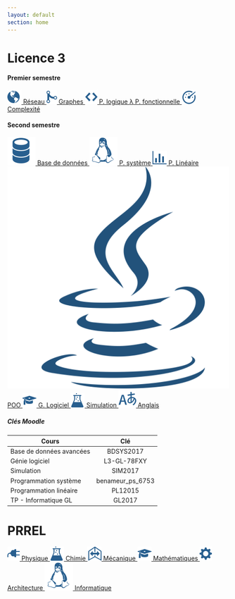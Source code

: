 ```yaml
---
layout: default
section: home
---
```


# Licence 3

#### Premier semestre

<div class="grid">
  <a href="l3/s1/reseau">
    <img src="icons/reseau.svg">
    Réseau
  </a>

  <a href="l3/s1/graphes">
    <img src="icons/graph.svg">
    Graphes
  </a>

  <a href="l3/s1/logique">
    <img src="icons/logique.svg">
    P. logique
  </a>

  <a href="l3/s1/fonctionnelle">
    <span class="icon">λ</span>
    P. fonctionnelle
  </a>

  <a href="l3/s1/complexite">
    <img src="icons/complexite.svg">
    Complexité
  </a>

  <div class="clearer"></div>
</div>


#### Second semestre

<div class="grid">
  <a href="l3/s2/bdd">
    <img src="icons/bdd.svg">
    Base de données
  </a>

  <a href="l3/s2/systeme">
    <img src="icons/linux.svg">
    P. système
  </a>

  <a href="l3/s2/lineaire">
    <img src="icons/lineaire.svg">
    P. Linéaire
  </a>

  <a href="l3/s2/poo">
    <img src="icons/poo.svg">
    POO
  </a>

  <a href="l3/s2/logiciel">
    <img src="icons/logiciel.svg">
    G. Logiciel
  </a>

  <a href="l3/s2/simulation">
    <img src="icons/simulation.svg">
    Simulation
  </a>

  <a href="l3/s2/anglais">
    <img src="icons/anglais.svg">
    Anglais
  </a>

  <div class="clearer"></div>
</div>


##### Clés Moodle

| Cours                    | Clé              |
|--------------------------|:----------------:|
| Base de données avancées | BDSYS2017        |
| Génie logiciel           | L3-GL-78FXY      |
| Simulation               | SIM2017          |
| Programmation système    | benameur_ps_6753 |
| Programmation linéaire   | PL12015          |
| TP - Informatique GL     | GL2017           |


# PRREL

<div class="grid">
  <a href="prrel/physique">
    <img src="icons/physique.svg">
    Physique
  </a>

  <a href="prrel/chimie/">
    <img src="icons/simulation.svg">
    Chimie
  </a>

  <a href="prrel/mecanique">
    <img src="icons/mecanique.svg">
    Mécanique
  </a>

  <a href="prrel/maths">
    <img src="icons/logiciel.svg">
    Mathématiques
  </a>

  <a href="prrel/informatique">
    <img src="icons/archi.svg">
    Architecture
  </a>

  <a href="prrel/informatique">
    <img src="icons/linux.svg">
    Informatique
  </a>

  <div class="clearer"></div>
</div>
